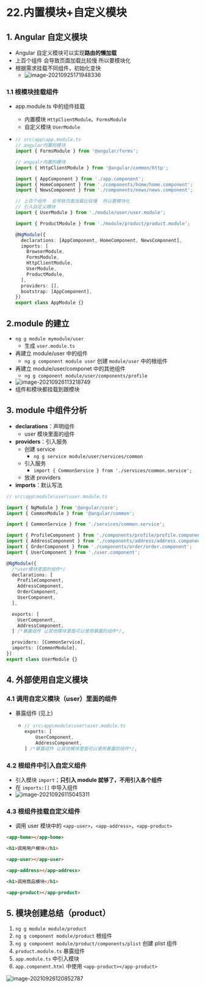 # 22.内置模块+自定义模块

## 1. Angular 自定义模块

- Angular 自定义模块可以实现**路由的懒加载**
- 上百个组件 会导致页面加载比较慢 所以要模块化
- 根据需求挂载不同组件，初始化变快
  - ![image-20210925171948336](https://raw.githubusercontent.com/TWDH/Leetcode-From-Zero/pictures/img/image-20210925171948336.png)

### 1.1 根模块挂载组件

- app.module.ts 中的组件挂载
  - 内置模块 `HttpClientModule`、`FormsModule`
  - 自定义模块 `UserModule`

- ```typescript
  // src\app\app.module.ts
  // angular内置的模块
  import { FormsModule } from '@angular/forms';
  
  // angualr内置的模块
  import { HttpClientModule } from '@angular/common/http';
  
  import { AppComponent } from './app.component';
  import { HomeComponent } from './components/home/home.component';
  import { NewsComponent } from './components/news/news.component';
  
  // 上百个组件  会导致页面加载比较慢  所以要模块化
  // 引入自定义模块
  import { UserModule } from './module/user/user.module';
  
  import { ProductModule } from './module/product/product.module';
  
  @NgModule({
    declarations: [AppComponent, HomeComponent, NewsComponent],
    imports: [
      BrowserModule,
      FormsModule,
      HttpClientModule,
      UserModule,
      ProductModule,
    ],
    providers: [],
    bootstrap: [AppComponent],
  })
  export class AppModule {}
  ```

## 2.module 的建立

- `ng g module mymodule/user`
  - 生成 `user.module.ts`
- 再建立 module/user 中的组件
  - `ng g component module user` 创建 `module/user` 中的根组件
- 再建立 module/user/componet 中的其他组件
  - `ng g component module/user/components/profile`
- ![image-20210926113218749](https://raw.githubusercontent.com/TWDH/Leetcode-From-Zero/pictures/img/image-20210926113218749.png)
- 组件和模块都挂载到跟模块

## 3. module 中组件分析

- **declarations**：声明组件
  - user 模块里面的组件
- **providers**：引入服务
  - 创建 service
    - `ng g service module/user/services/common`
  - 引入服务
    - `import { CommonService } from './services/common.service';`
  - 放进 providers
- **imports**：默认写法

```typescript
// src\app\module\user\user.module.ts

import { NgModule } from '@angular/core';
import { CommonModule } from '@angular/common';

import { CommonService } from './services/common.service';

import { ProfileComponent } from './components/profile/profile.component';
import { AddressComponent } from './components/address/address.component';
import { OrderComponent } from './components/order/order.component';
import { UserComponent } from './user.component';

@NgModule({
  /*user模块里面的组件*/
  declarations: [
    ProfileComponent,
    AddressComponent,
    OrderComponent,
    UserComponent,
  ],

  exports: [
    UserComponent,
    AddressComponent,
  ] /*暴露组件 让其他模块里面可以使用暴露的组件*/,

  providers: [CommonService],
  imports: [CommonModule],
})
export class UserModule {}
```

## 4. 外部使用自定义模块

### 4.1 调用自定义模块（user）里面的组件

- 暴露组件 (见上)

  - ```typescript
    // src\app\module\user\user.module.ts
    exports: [
        UserComponent,
        AddressComponent,
    ] /*暴露组件 让其他模块里面可以使用暴露的组件*/,
    ```

### 4.2 根组件中引入自定义组件

- 引入模块 `import`；**只引入 module 就够了，不用引入各个组件**
- 在 `imports:[]` 中导入组件 
- ![image-20210926115045311](https://raw.githubusercontent.com/TWDH/Leetcode-From-Zero/pictures/img/image-20210926115045311.png)

### 4.3 根组件挂载自定义组件

- 调用 user 模块中的 `<app-user>`，`<app-address>`，`<app-product>`

```html
<app-home></app-home>

<h1>调用用户模块</h1>

<app-user></app-user>

<app-address></app-address>

<h1>调用商品模块</h1>

<app-product></app-product>
```

## 5. 模块创建总结（product）

1. `ng g module module/product`
2. `ng g component module/product` 根组件
3. `ng g component module/product/components/plist` 创建 plist 组件
4. `product.module.ts` 暴露组件
5. `app.module.ts` 中引入模块
6. `app.component.html` 中使用 `<app-product></app-product>`

![image-20210926120852787](https://raw.githubusercontent.com/TWDH/Leetcode-From-Zero/pictures/img/image-20210926120852787.png)















